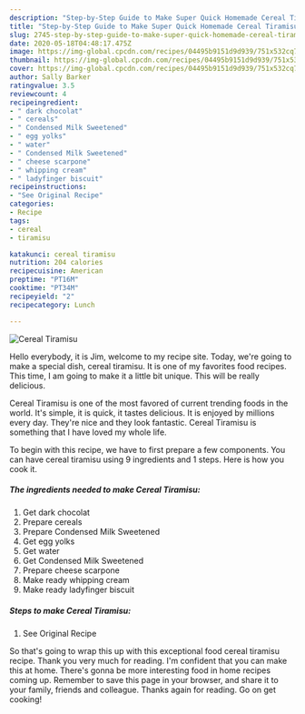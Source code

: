 ```yaml
---
description: "Step-by-Step Guide to Make Super Quick Homemade Cereal Tiramisu"
title: "Step-by-Step Guide to Make Super Quick Homemade Cereal Tiramisu"
slug: 2745-step-by-step-guide-to-make-super-quick-homemade-cereal-tiramisu
date: 2020-05-18T04:48:17.475Z
image: https://img-global.cpcdn.com/recipes/04495b9151d9d939/751x532cq70/cereal-tiramisu-recipe-main-photo.jpg
thumbnail: https://img-global.cpcdn.com/recipes/04495b9151d9d939/751x532cq70/cereal-tiramisu-recipe-main-photo.jpg
cover: https://img-global.cpcdn.com/recipes/04495b9151d9d939/751x532cq70/cereal-tiramisu-recipe-main-photo.jpg
author: Sally Barker
ratingvalue: 3.5
reviewcount: 4
recipeingredient:
- " dark chocolat"
- " cereals"
- " Condensed Milk Sweetened"
- " egg yolks"
- " water"
- " Condensed Milk Sweetened"
- " cheese scarpone"
- " whipping cream"
- " ladyfinger biscuit"
recipeinstructions:
- "See Original Recipe"
categories:
- Recipe
tags:
- cereal
- tiramisu

katakunci: cereal tiramisu 
nutrition: 204 calories
recipecuisine: American
preptime: "PT16M"
cooktime: "PT34M"
recipeyield: "2"
recipecategory: Lunch

---
```



![Cereal Tiramisu](https://img-global.cpcdn.com/recipes/04495b9151d9d939/751x532cq70/cereal-tiramisu-recipe-main-photo.jpg)

Hello everybody, it is Jim, welcome to my recipe site. Today, we're going to make a special dish, cereal tiramisu. It is one of my favorites food recipes. This time, I am going to make it a little bit unique. This will be really delicious.

Cereal Tiramisu is one of the most favored of current trending foods in the world. It's simple, it is quick, it tastes delicious. It is enjoyed by millions every day. They're nice and they look fantastic. Cereal Tiramisu is something that I have loved my whole life.




To begin with this recipe, we have to first prepare a few components. You can have cereal tiramisu using 9 ingredients and 1 steps. Here is how you cook it.

<!--inarticleads1-->

##### The ingredients needed to make Cereal Tiramisu:

1. Get  dark chocolat
1. Prepare  cereals
1. Prepare  Condensed Milk Sweetened
1. Get  egg yolks
1. Get  water
1. Get  Condensed Milk Sweetened
1. Prepare  cheese scarpone
1. Make ready  whipping cream
1. Make ready  ladyfinger biscuit




<!--inarticleads2-->

##### Steps to make Cereal Tiramisu:

1. See Original Recipe




So that's going to wrap this up with this exceptional food cereal tiramisu recipe. Thank you very much for reading. I'm confident that you can make this at home. There's gonna be more interesting food in home recipes coming up. Remember to save this page in your browser, and share it to your family, friends and colleague. Thanks again for reading. Go on get cooking!
